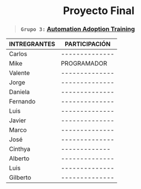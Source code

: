 <h1 align="center"> Proyecto Final </h1>

> ### `Grupo 3:` [**Automation Adoption Training**](https://classroom.google.com/c/NDc3NDE2Njk4MjM2/a/NDgxMTUxNDQ0MzUz/details)



|INTREGRANTES  | PARTICIPACIÓN  | 
|------------- | -------------- |
|Carlos        | -------------- |
|Mike          | PROGRAMADOR |
|Valente       | -------------- |
|Jorge         | -------------- |
|Daniela       | -------------- |
|Fernando      | -------------- |
|Luis          | -------------- |
|Javier        | -------------- |
|Marco         | -------------- |
|José          | -------------- |
|Cinthya       |  ------------- |
|Alberto       | -------------- |
|Luis          | -------------- |
|Gilberto      | -------------- |
